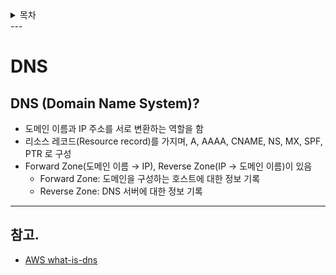 <details>
  <summary>목차</summary>
  <div markdown="1">

- [DNS](#dns)
  </div>
</details>
---

# DNS
## DNS (Domain Name System)?
- 도메인 이름과 IP 주소를 서로 변환하는 역할을 함
- 리소스 레코드(Resource record)를 가지며, A, AAAA, CNAME, NS, MX, SPF, PTR 로 구성
- Forward Zone(도메인 이름 → IP), Reverse Zone(IP → 도메인 이름)이 있음
  - Forward Zone: 도메인을 구성하는 호스트에 대한 정보 기록
  - Reverse Zone: DNS 서버에 대한 정보 기록


---
## 참고.
- [AWS what-is-dns](https://aws.amazon.com/ko/route53/what-is-dns/)